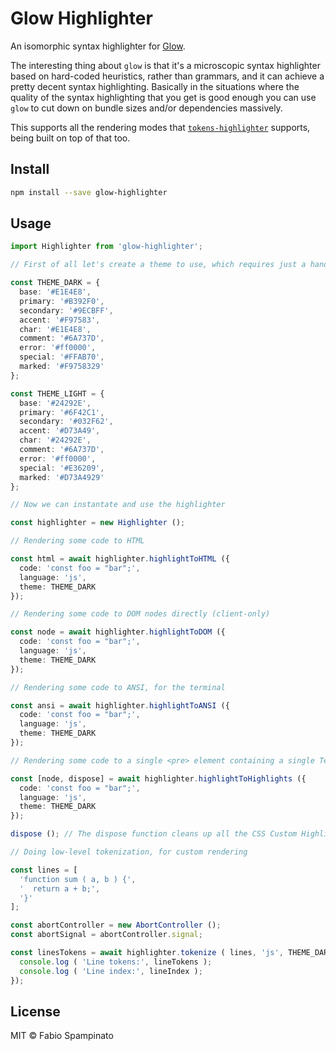 # Glow Highlighter

An isomorphic syntax highlighter for [Glow](https://nuejs.org/blog/introducing-glow/).

The interesting thing about `glow` is that it's a microscopic syntax highlighter based on hard-coded heuristics, rather than grammars, and it can achieve a pretty decent syntax highlighting. Basically in the situations where the quality of the syntax highlighting that you get is good enough you can use `glow` to cut down on bundle sizes and/or dependencies massively.

This supports all the rendering modes that [`tokens-highlighter`](https://github.com/fabiospampinato/tokens-highlighter) supports, being built on top of that too.

## Install

```sh
npm install --save glow-highlighter
```

## Usage

```ts
import Highlighter from 'glow-highlighter';

// First of all let's create a theme to use, which requires just a handful of colors

const THEME_DARK = {
  base: '#E1E4E8',
  primary: '#B392F0',
  secondary: '#9ECBFF',
  accent: '#F97583',
  char: '#E1E4E8',
  comment: '#6A737D',
  error: '#ff0000',
  special: '#FFAB70',
  marked: '#F9758329'
};

const THEME_LIGHT = {
  base: '#24292E',
  primary: '#6F42C1',
  secondary: '#032F62',
  accent: '#D73A49',
  char: '#24292E',
  comment: '#6A737D',
  error: '#ff0000',
  special: '#E36209',
  marked: '#D73A4929'
};

// Now we can instantate and use the highlighter

const highlighter = new Highlighter ();

// Rendering some code to HTML

const html = await highlighter.highlightToHTML ({
  code: 'const foo = "bar";',
  language: 'js',
  theme: THEME_DARK
});

// Rendering some code to DOM nodes directly (client-only)

const node = await highlighter.highlightToDOM ({
  code: 'const foo = "bar";',
  language: 'js',
  theme: THEME_DARK
});

// Rendering some code to ANSI, for the terminal

const ansi = await highlighter.highlightToANSI ({
  code: 'const foo = "bar";',
  language: 'js',
  theme: THEME_DARK
});

// Rendering some code to a single <pre> element containing a single Text node (client-only)

const [node, dispose] = await highlighter.highlightToHighlights ({
  code: 'const foo = "bar";',
  language: 'js',
  theme: THEME_DARK
});

dispose (); // The dispose function cleans up all the CSS Custom Highlights, allowing the nodes to be garbage collected

// Doing low-level tokenization, for custom rendering

const lines = [
  'function sum ( a, b ) {',
  '  return a + b;',
  '}'
];

const abortController = new AbortController ();
const abortSignal = abortController.signal;

const linesTokens = await highlighter.tokenize ( lines, 'js', THEME_DARK, abortSignal, ( lineTokens, lineIndex ) => {
  console.log ( 'Line tokens:', lineTokens );
  console.log ( 'Line index:', lineIndex );
});
```

## License

MIT © Fabio Spampinato
